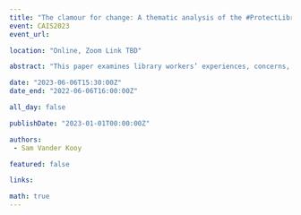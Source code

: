 ```yaml
---
title: "The clamour for change: A thematic analysis of the #ProtectLibraryWorkers movement"
event: CAIS2023
event_url: 

location: "Online, Zoom Link TBD"

abstract: "This paper examines library workers’ experiences, concerns, and self-described needs through the #ProtectLibraryWorkers movement to establish what kinds of supports library workers need most to successfully handle community-wide crises. Utilizing thematic content analysis methodology, 600 randomly selected tweets from the first two years of the movement were analyzed, resulting in the emergence of eight primary themes and 30 sub-themes. Among these findings is a clear and present need for library researchers to reconsider the types of questions they are asking when it comes to investigating how library workers are impacted by crises."

date: "2023-06-06T15:30:00Z"
date_end: "2022-06-06T16:00:00Z"

all_day: false

publishDate: "2023-01-01T00:00:00Z"

authors:
 - Sam Vander Kooy

featured: false

links:

math: true
---
```


